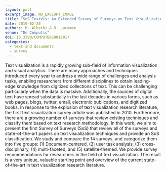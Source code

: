 ```yaml
---
layout: post
excerpt_image: NO_EXCERPT_IMAGE
title: "SoS TextVis: An Extended Survey of Surveys on Text Visualization"
date: 2019-02-20
authors: M. Alharbi & R. Laramee
venue: "De Computis"
doi: 10.3390/COMPUTERS8010017
categories:
  - text and documents
  - survey
---
```

Text visualization is a rapidly growing sub-field of information visualization and visual analytics. There are many approaches and techniques introduced every year to address a wide range of challenges and analysis tasks, enabling researchers from different disciplines to obtain leading-edge knowledge from digitized collections of text. This can be challenging particularly when the data is massive. Additionally, the sources of digital text have spread substantially in the last decades in various forms, such as web pages, blogs, twitter, email, electronic publications, and digitized books. In response to the explosion of text visualization research literature, the first text visualization survey article was published in 2010. Furthermore, there are a growing number of surveys that review existing techniques and classify them based on text research methodology. In this work, we aim to present the first Survey of Surveys (SoS) that review all of the surveys and state-of-the-art papers on text visualization techniques and provide an SoS classification. We study and compare the 14 surveys, and categorize them into five groups: (1) Document-centered, (2) user task analysis, (3) cross-disciplinary, (4) multi-faceted, and (5) satellite-themed. We provide survey recommendations for researchers in the field of text visualization. The result is a very unique, valuable starting point and overview of the current state-of-the-art in text visualization research literature.
